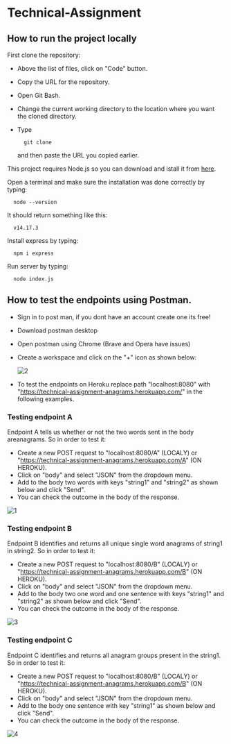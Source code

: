 # Technical-Assignment

## How to run the project locally 
  First clone the repository:
  - Above the list of files, click on "Code" button.
  - Copy the URL for the repository.
  - Open Git Bash.
  - Change the current working directory to the location where you want the cloned directory.
  - Type 
      
          git clone
          
    and then paste the URL you copied earlier.

  
  This project requires Node.js so you can download and istall it from [here](https://nodejs.org/en/download/).
  
  Open a terminal and make sure the installation was done correctly by typing:
  
      node --version
      
  It should return something like this:
  
      v14.17.3
      
  Install express by typing:
  
      npm i express
      
  Run server by typing:
  
      node index.js 

## How to test the endpoints using Postman.
  - Sign in to post man, if you dont have an account create one its free!
  - Download postman desktop
  - Open postman using Chrome (Brave and Opera have issues)
  - Create a workspace and click on the "+" icon as shown below:
 
    ![2](https://user-images.githubusercontent.com/25777650/178105004-cf1f8d22-5434-498f-a042-6b7d90d989a0.png)
  
  - To test the endpoints on Heroku replace path "localhost:8080" with "https://technical-assignment-anagrams.herokuapp.com/" in the following examples.

  
### Testing endpoint A
   Endpoint A tells us whether or not the two words sent in the body areanagrams. So in order to test it:

   - Create a new POST request to "localhost:8080/A" (LOCALY) or "https://technical-assignment-anagrams.herokuapp.com/A" (ON HEROKU).
   - Click on "body" and select "JSON" from the dropdown menu.
   - Add to the body two words with keys "string1" and "string2" as shown below and click "Send".
   - You can check the outcome in the body of the response.
   
   ![1](https://user-images.githubusercontent.com/25777650/178105551-a31197aa-46ad-4d08-bd23-d8b7d7da53eb.png)



### Testing endpoint B
  Endpoint B identifies and returns all unique single word anagrams of string1 in string2. So in order to test it:

   - Create a new POST request to "localhost:8080/B" (LOCALY) or "https://technical-assignment-anagrams.herokuapp.com/B" (ON HEROKU).
   - Click on "body" and select "JSON" from the dropdown menu.
   - Add to the body two one word and one sentence with keys "string1" and "string2" as shown below and click "Send".
   - You can check the outcome in the body of the response.

  ![3](https://user-images.githubusercontent.com/25777650/178105896-cc4a36fe-9b8d-42c1-8e26-0d6086665f2e.png)


### Testing endpoint C
  Endpoint C identifies and returns all anagram groups present in the string1. So in order to test it:

   - Create a new POST request to "localhost:8080/B" (LOCALY) or "https://technical-assignment-anagrams.herokuapp.com/B" (ON HEROKU).
   - Click on "body" and select "JSON" from the dropdown menu.
   - Add to the body one sentence with key "string1" as shown below and click "Send".
   - You can check the outcome in the body of the response.
  
  ![4](https://user-images.githubusercontent.com/25777650/178106058-ae13cf1c-65a6-4ac9-acfd-a5b21f5e5c8a.png)

